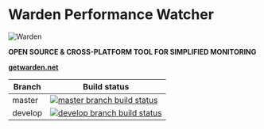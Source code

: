 # Warden Performance Watcher

![Warden](http://spetz.github.io/img/warden_logo.png)

**OPEN SOURCE & CROSS-PLATFORM TOOL FOR SIMPLIFIED MONITORING**

**[getwarden.net](http://getwarden.net)**

|Branch             |Build status                                                  
|-------------------|-----------------------------------------------------
|master             |[![master branch build status](https://api.travis-ci.org/warden-stack/Warden.Watchers.Performance.svg?branch=master)](https://travis-ci.org/warden-stack/Warden.Watchers.Performance)
|develop            |[![develop branch build status](https://api.travis-ci.org/warden-stack/Warden.Watchers.Performance.svg?branch=develop)](https://travis-ci.org/warden-stack/Warden.Watchers.Performance/branches)